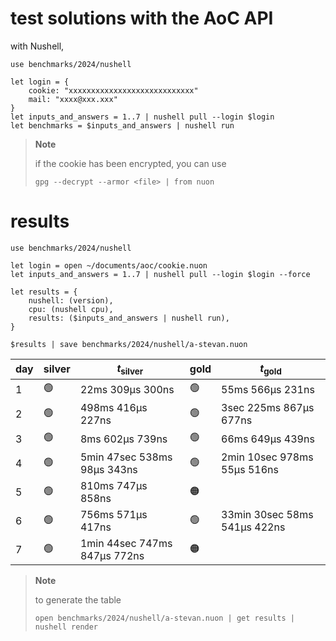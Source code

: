 # test solutions with the AoC API
with Nushell,
```nushell
use benchmarks/2024/nushell

let login = {
    cookie: "xxxxxxxxxxxxxxxxxxxxxxxxxxxx"
    mail: "xxxx@xxx.xxx"
}
let inputs_and_answers = 1..7 | nushell pull --login $login
let benchmarks = $inputs_and_answers | nushell run
```

> **Note**
>
> if the cookie has been encrypted, you can use
> ```nushell
> gpg --decrypt --armor <file> | from nuon
> ```

# results
```nushell
use benchmarks/2024/nushell

let login = open ~/documents/aoc/cookie.nuon
let inputs_and_answers = 1..7 | nushell pull --login $login --force

let results = {
    nushell: (version),
    cpu: (nushell cpu),
    results: ($inputs_and_answers | nushell run),
}

$results | save benchmarks/2024/nushell/a-stevan.nuon
```

| day | silver         | $t_{\text{silver}}$           | gold            | $t_{\text{gold}}$             |
| --- | -------------- | ----------------------------- | --------------- | ----------------------------- |
| 1   | :green_circle: | 22ms 309µs 300ns             | :green_circle:  | 55ms 566µs 231ns             |
| 2   | :green_circle: | 498ms 416µs 227ns            | :green_circle:  | 3sec 225ms 867µs 677ns       |
| 3   | :green_circle: | 8ms 602µs 739ns              | :green_circle:  | 66ms 649µs 439ns             |
| 4   | :green_circle: | 5min 47sec 538ms 98µs 343ns  | :green_circle:  | 2min 10sec 978ms 55µs 516ns  |
| 5   | :green_circle: | 810ms 747µs 858ns            | :orange_circle: |                               |
| 6   | :green_circle: | 756ms 571µs 417ns            | :green_circle:  | 33min 30sec 58ms 541µs 422ns |
| 7   | :green_circle: | 1min 44sec 747ms 847µs 772ns | :orange_circle: |                               |

> **Note**
>
> to generate the table
> ```nushell
> open benchmarks/2024/nushell/a-stevan.nuon | get results | nushell render
> ```

